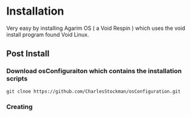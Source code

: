 # Installation

Very easy by installing Agarim OS ( a Void Respin ) which uses the void install program found Void Linux.

## Post Install

### Download osConfiguraiton which contains the installation scripts

```
git clnoe https://github.com/CharlesStockman/osConfiguration.git
```

### Creating 
